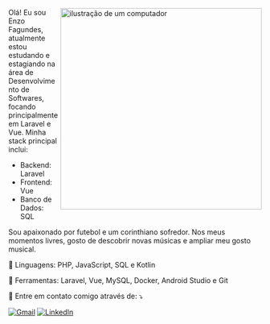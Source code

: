 <img 
    src="https://raw.githubusercontent.com/MicaelliMedeiros/micaellimedeiros/master/image/computer-illustration.png" alt="ilustração de um computador" 
    min-width="400px" 
    max-width="400px" 
    width="400px" 
    align="right">

<p align="left"> 
Olá! Eu sou Enzo Fagundes, atualmente estou estudando e estagiando na área de Desenvolvimento de Softwares, focando principalmente em Laravel e Vue. Minha stack principal inclui:

+ Backend: Laravel
+ Frontend: Vue
+ Banco de Dados: SQL

Sou apaixonado por futebol e um corinthiano sofredor. Nos meus momentos livres, gosto de descobrir novas músicas e ampliar meu gosto musical.
</p>

<p align="left">
  🦄 Linguagens: PHP, JavaScript, SQL e Kotlin
</p>

<p align="left">
  💼 Ferramentas: Laravel, Vue, MySQL, Docker, Android Studio e Git
</p>

<p align="left">
  💌 Entre em contato comigo através de: ⤵️
</p>

<p align="left">
  <a href="mailto:enzofagundz@gmail.com" title="Gmail">
  <img src="https://img.shields.io/badge/-Gmail-FF0000?style=flat-square&labelColor=FF0000&logo=gmail&logoColor=white&link=LINK-DO-SEU-GMAIL" alt="Gmail"/></a>
  <a href="https://www.linkedin.com/in/enzofagundz/" title="LinkedIn">
  <img src="https://img.shields.io/badge/-Linkedin-0e76a8?style=flat-square&logo=Linkedin&logoColor=white&link=LINK-DO-SEU-LINKEDIN" alt="LinkedIn"/></a>
</p>